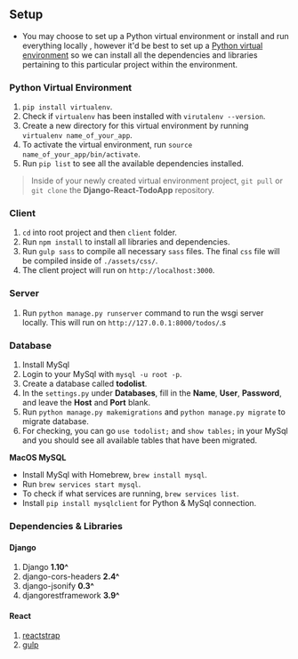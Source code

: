 ## Setup
- You may choose to set up a Python virtual environment or install and run everything locally , however it'd be best to set up a [Python virtual environment](https://docs.python-guide.org/dev/virtualenvs/) so we can install all the dependencies and libraries pertaining to this particular project within the environment.

### Python Virtual Environment
1. `pip install virtualenv`.
2. Check if `virtualenv` has been installed with `virutalenv --version`.
3. Create a new directory for this virtual environment by running `virtualenv name_of_your_app`.
4. To activate the virtual environment, run `source name_of_your_app/bin/activate`.
5. Run `pip list` to see all the available dependencies installed.

> Inside of your newly created virtual environment project, `git pull` or `git clone` the **Django-React-TodoApp** repository.

### Client
1. `cd` into root project and then `client` folder.
2. Run `npm install` to install all libraries and dependencies.
3. Run `gulp sass` to compile all necessary `sass` files. The final `css` file will be compiled inside of `./assets/css/`.
4. The client project will run on `http://localhost:3000`.

### Server
1. Run `python manage.py runserver` command to run the wsgi server locally. This will run on `http://127.0.0.1:8000/todos/`.s

### Database
1. Install MySql
2. Login to your MySql with `mysql -u root -p`.
3. Create a database called **todolist**.
4. In the `settings.py` under **Databases**, fill in the **Name**, **User**, **Password**, and leave the **Host** and **Port** blank.
5. Run `python manage.py makemigrations` and `python manage.py migrate` to migrate database.
6. For checking, you can go `use todolist;` and `show tables;` in your MySql and you should see all available tables that have been migrated.

**MacOS MySQL**
 - Install MySql with  Homebrew, `brew install mysql`.
 - Run `brew services start mysql`.
 - To check if what services are running, `brew services list`.
 - Install `pip install mysqlclient` for Python & MySql connection.

### Dependencies & Libraries

#### Django
1. Django  **1.10^**
2. django-cors-headers             **2.4^**
3. django-jsonify                  **0.3^**
4. djangorestframework             **3.9^**

#### React
1. [reactstrap](https://reactstrap.github.io/)
2. [gulp](https://www.npmjs.com/package/gulp)
